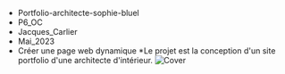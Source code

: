 * Portfolio-architecte-sophie-bluel
* P6_OC
* Jacques_Carlier
* Mai_2023
* Créer une page web dynamique
*Le projet est la conception d'un site portfolio d'une architecte d'intérieur.
![Cover](https://github.com/jacquescarlier/Architecte_P6_JCR/img/sophie11.jpg)